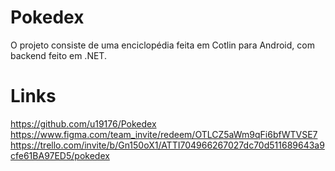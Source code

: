# Pokedex
O projeto consiste de uma enciclopédia feita em Cotlin para Android, com backend feito em .NET.

# Links
https://github.com/u19176/Pokedex
https://www.figma.com/team_invite/redeem/OTLCZ5aWm9qFi6bfWTVSE7
https://trello.com/invite/b/Gn150oX1/ATTI704966267027dc70d511689643a9cfe61BA97ED5/pokedex
